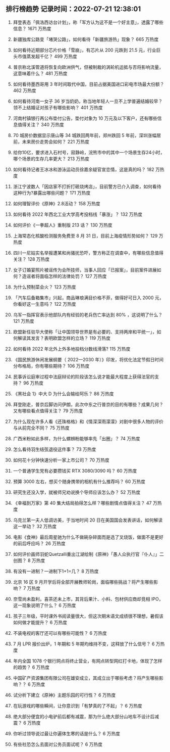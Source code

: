 
## 排行榜趋势 记录时间：2022-07-21 12:38:01
  
  1. 拜登表态「佩洛西访台计划」，称「军方认为这不是一个好主意」，透露了哪些信息？ 1671 万热度
    
  2. 新疆独库公路变「堵哭公路」，如何看待「新疆旅游热」现象？ 665 万热度
    
  3. 如何看待近期部分芯片价格「雪崩」，有芯片从 200 元跌到 21.5 元，行业巨头市值蒸发超千亿？ 499 万热度
    
  4. 普京称北溪管道将恢复向欧洲供气，但被制裁的涡轮机运抵与否将影响流量，这意味着什么？ 481 万热度
    
  5. 如何看待墨西哥用 3 年时间取代中国，目前占据美国进口彩电市场最大份额？ 462 万热度
    
  6. 如何看待河南一女子 36 岁当奶奶，称当地年轻人一旦不上学普遍结婚较早？领不上结婚证对孩子有哪些影响？ 401 万热度
    
  7. 河南村镇银行再公布垫付公告，垫付对象为 10 万元及以下客户，还有哪些信息值得关注？ 340 万热度
    
  8. 70 城房价数据显示唐山等 34 城跌回两年前，郑州跌回 5 年前，深圳涨幅居前，未来房价走势会如何？ 221 万热度
    
  9. 给你10亿，要求进入石村号，寂静岭，浣熊市中的其中一个场景生存24小时，哪个场景的生存几率更大？ 213 万热度
    
  10. 如何看待记者王冰冰和游泳运动员徐嘉余疑官宣恋情，这是真的吗？ 182 万热度
    
  11. 浙江宁波数人「因店家不打折打砸烧烤店」，目前警方已介入调查，如何看待这种行为?暴露出哪些问题？ 171 万热度
    
  12. 如何理智评价《原神》2.8活动？ 158 万热度
    
  13. 如何看待 2022 年西北工业大学高考投档线「暴涨」？ 132 万热度
    
  14. 如何评价《一拳超人》重制版 213 话？ 130 万热度
    
  15. 上海常态化核酸检测服务免费至 8 月 31 日，目前上海疫情形势如何？ 129 万热度
    
  16. 四川一尼姑实名举报遭某和尚骚扰恐吓，警方称正在调查中，有哪些信息值得关注？ 128 万热度
    
  17. 女子订婚宴照片被谣传为会所技师，当事人回应「已报案」，目前案件进展如何？造谣者将面临怎样的法律处罚？ 127 万热度
    
  18. 为什么预制菜会火？ 123 万热度
    
  19. 「汽车后备箱集市」兴起，商品琳琅满目价格不菲，做得好可日入 2000 元，你看好这一生意吗？ 122 万热度
    
  20. 乌军一指挥官表示他部队内有经验的老兵伤亡率达到 80% ，这说明了什么？ 121 万热度
    
  21. 欧盟新任驻华大使称「让中国领导世界是有必要的、支持两岸和平统一」，如何解读其发言？表明欧盟怎样的立场？ 119 万热度
    
  22. 如何看待 2022 年北外上外多地投档分数线滑落? 115 万热度
    
  23. 《国民旅游休闲发展纲要（ 2022—2030 年）》印发，将优化法定节假日时间分布格局，你有哪些期待？ 106 万热度
    
  24. 民事诉讼庭审过程中法庭辩论的阶段该怎么说才能最大程度上获得法官的支持？ 96 万热度
    
  25. 《黑社会 1》中大 D 为什么会输给阿乐？ 86 万热度
    
  26. 拜登刚走，普京后脚访问伊朗，此次中东之行普京的目的有哪些？成果几何？又有哪些看点值得关注？ 79 万热度
    
  27. 为什么现在许多人看《还珠格格》和《情深深雨濛濛》对剧中很多人物的评价与从前完全不同？ 75 万热度
    
  28. 广西米粉如此多样，为什么螺蛳粉能够率先「出圈」？ 74 万热度
    
  29. 怎么看待羽生结弦退役这件事？ 73 万热度
    
  30. 如何花十分钟快速分析一家上市公司？ 70 万热度
    
  31. 一个普通学生党有必要攒钱买 RTX 3080/3090 吗？ 60 万热度
    
  32. 预算 3000 左右，想买个随身携带的相机有什么推荐吗？ 60 万热度
    
  33. 研究生还没入学，就被师兄劝说换个导师应该怎么办？ 52 万热度
    
  34. 《幸福到万家》第 40 集大结局拍得怎么样？哪些剧情点值得关注？ 47 万热度
    
  35. 乌克兰第一夫人低调访美，于当地时间 20 日在美国国会发表讲话，如何解读这一举动？ 32 万热度
    
  36. 电影《食神》最后周星驰为什么不做碗杂碎面而是选了叉烧饭，做面不是更好的前后呼应吗？ 26 万热度
    
  37. 如何评价画师羽蛇Quetzalli重出江湖绘制《原神》「愚人众执行官『仆人』」二创图？ 8 万热度
    
  38. 有没有一进制？一进制下1+1=几？ 8 万热度
    
  39. 北京 16 区 9 月开学后将全部开展教师轮岗，面临哪些挑战？将产生哪些影响？ 7 万热度
    
  40. 奈雪尚未盈利，喜茶还未上市，其背后果汁、小料、包材供应商却竞相 IPO，这一现象说明了什么？ 6 万热度
    
  41. 孩子三年级，平时课外书阅读量很大，但这次期末语文成绩很不理想，暑假该如何做才能提升？ 6 万热度
    
  42. 不装电视的客厅还可以有哪些可能性？ 6 万热度
    
  43. 7 月 LPR 报价出炉，1 年期和 5 年期均维持不变，这释放了什么信号？ 6 万热度
    
  44. 年内全国 1078 个银行网点将终止营业，有网点转型网红打卡地，体现了怎样的趋势？ 6 万热度
    
  45. 中国矿产资源集团有限公司在雄安成立，其成立出于哪些考虑？将产生哪些影响？？ 6 万热度
    
  46. 试分析下建立《原神》主题乐园的可行性？ 6 万热度
    
  47. 在玩游戏的哪些瞬间，让你意识到「有梦真的了不起」？ 6 万热度
    
  48. 绝大部分便宜的小电驴前后都有减震，那为什么绝大部分山地车不设计后减震？ 6 万热度
    
  49. 你听过领导说过最让你遍体生寒的话是什么？ 6 万热度
    
  50. 有些社恐怎么去面对公务员面试呢？ 6 万热度
    